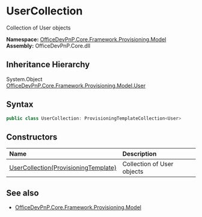 # UserCollection
Collection of User objects  

**Namespace:** [OfficeDevPnP.Core.Framework.Provisioning.Model](OfficeDevPnP.Core.Framework.Provisioning.Model.md)  
**Assembly:** OfficeDevPnP.Core.dll  
## Inheritance Hierarchy
System.Object  
    [OfficeDevPnP.Core.Framework.Provisioning.Model.User](OfficeDevPnP.Core.Framework.Provisioning.Model.User.md)
## Syntax
```C#
public class UserCollection: ProvisioningTemplateCollection<User>
```
## Constructors
|**Name**|**Description**|
|:-----|:-----|
| [UserCollection(ProvisioningTemplate)](OfficeDevPnP.Core.Framework.Provisioning.Model.UserCollection.ctor1.md) |  Collection of User objects 
## See also
- [OfficeDevPnP.Core.Framework.Provisioning.Model](OfficeDevPnP.Core.Framework.Provisioning.Model.md)
